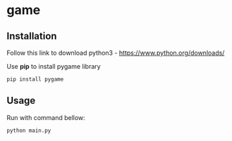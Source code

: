 # game


## Installation
 
Follow this link to download python3 - https://www.python.org/downloads/

Use **pip** to install pygame library
```
pip install pygame 
```

## Usage
Run with command bellow:

```
python main.py
```